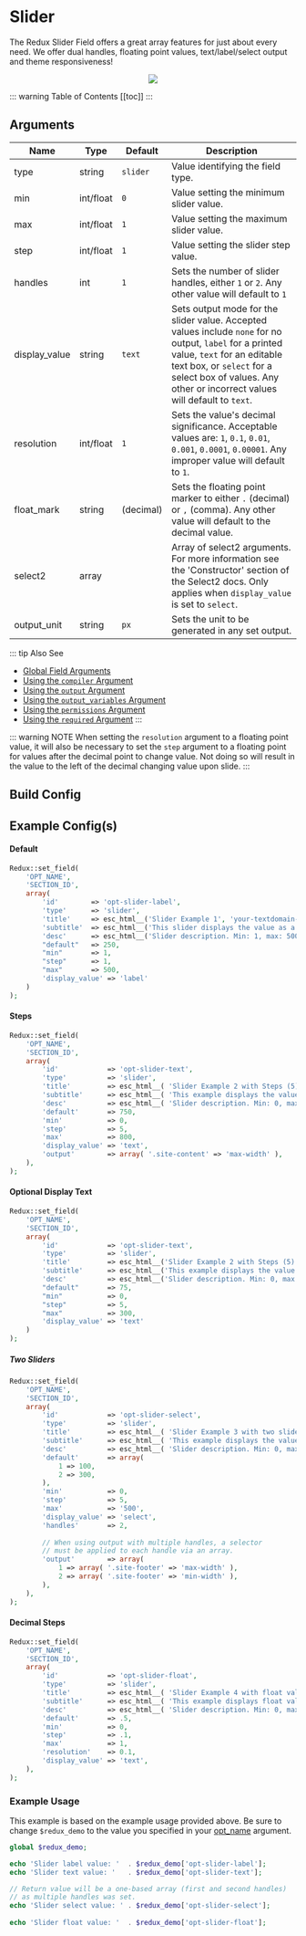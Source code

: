 # Slider

The Redux Slider Field offers a great array features for just about every need.  We offer dual handles, floating point values, text/label/select output 
and theme responsiveness!

<span style="display:block;text-align:center">![](./img/slider.png)</span>

::: warning Table of Contents
[[toc]]
:::

## Arguments
|Name|Type|Default|Description|
|--- |--- |--- |--- |
|type|string|`slider`|Value identifying the field type.|
|min|int/float|`0`|Value setting the minimum slider value.|
|max|int/float|`1`|Value setting the maximum slider value.|
|step|int/float|`1`|Value setting the slider step value.|
|handles|int|`1`|Sets the number of slider handles, either `1` or `2`. Any other value will default to `1`|
|display_value|string|`text`|Sets output mode for the slider value. Accepted values include `none` for no output, `label` for a printed value, `text` for an editable text box, or `select` for a select box of values. Any other or incorrect values will default to `text`.|
|resolution|int/float|`1`|Sets the value's decimal significance. Acceptable values are: `1`, `0.1`, `0.01`, `0.001`, `0.0001`, `0.00001`. Any improper value will default to `1`.|
|float_mark|string|(decimal)|Sets the floating point marker to either `.` (decimal) or `,` (comma). Any other value will default to the decimal value.|
|select2|array||Array of select2 arguments. For more information see the 'Constructor' section of the Select2 docs.  Only applies when `display_value` is set to `select`.|
|output_unit|string|`px`|Sets the unit to be generated in any set output.

::: tip Also See
- [Global Field Arguments](../configuration/fields/arguments.md)
- [Using the `compiler` Argument](../configuration/fields/compiler.md)
- [Using the `output` Argument](../configuration/fields/output.md)
- [Using the `output_variables` Argument](../configuration/fields/output-variables.md)
- [Using the `permissions` Argument](../configuration/fields/permissions.md)
- [Using the `required` Argument](../configuration/fields/required.md)
:::

::: warning NOTE
When setting the `resolution` argument to a floating point value, it will also be necessary to set the `step` argument to a floating point for values after the decimal point to change value. Not doing so will result in the value to the left of the decimal changing value upon slide.
:::


## Build Config
<script>
import builder from './slider.json';
export default {
    data () {
        return {
            builder: builder,
            defaults: {}
        };
    }
}
</script>
<builder :builder_json="builder" :builder_defaults="defaults" />


## Example Config(s) 

#### Default
```php
Redux::set_field( 
    'OPT_NAME', 
    'SECTION_ID', 
    array(
        'id'        => 'opt-slider-label',
        'type'      => 'slider',
        'title'     => esc_html__('Slider Example 1', 'your-textdomain-here'),
        'subtitle'  => esc_html__('This slider displays the value as a label.', 'your-textdomain-here'),
        'desc'      => esc_html__('Slider description. Min: 1, max: 500, step: 1, default value: 250', 'your-textdomain-here'),
        "default"   => 250,
        "min"       => 1,
        "step"      => 1,
        "max"       => 500,
        'display_value' => 'label'
    ) 
);
```

#### Steps
```php
Redux::set_field( 
    'OPT_NAME', 
    'SECTION_ID', 
    array(
        'id'            => 'opt-slider-text',
        'type'          => 'slider',
        'title'         => esc_html__( 'Slider Example 2 with Steps (5)', 'your-textdomain-here' ),
        'subtitle'      => esc_html__( 'This example displays the value in a text box', 'your-textdomain-here' ),
        'desc'          => esc_html__( 'Slider description. Min: 0, max: 800, step: 5, default value: 75', 'your-textdomain-here' ),
        'default'       => 750,
        'min'           => 0,
        'step'          => 5,
        'max'           => 800,
        'display_value' => 'text',
        'output'        => array( '.site-content' => 'max-width' ),
    ),
);
```

#### Optional Display Text
```php
Redux::set_field( 
    'OPT_NAME', 
    'SECTION_ID', 
    array(
        'id'            => 'opt-slider-text',
        'type'          => 'slider',
        'title'         => esc_html__('Slider Example 2 with Steps (5)', 'your-textdomain-here'),
        'subtitle'      => esc_html__('This example displays the value in a text box', 'your-textdomain-here'),
        'desc'          => esc_html__('Slider description. Min: 0, max: 300, step: 5, default value: 75', 'your-textdomain-here'),
        "default"       => 75,
        "min"           => 0,
        "step"          => 5,
        "max"           => 300,
        'display_value' => 'text'
    ) 
);
```

##### Two Sliders
```php
Redux::set_field( 
    'OPT_NAME', 
    'SECTION_ID', 
    array(
        'id'            => 'opt-slider-select',
        'type'          => 'slider',
        'title'         => esc_html__( 'Slider Example 3 with two sliders', 'your-textdomain-here' ),
        'subtitle'      => esc_html__( 'This example displays the values in select boxes', 'your-textdomain-here' ),
        'desc'          => esc_html__( 'Slider description. Min: 0, max: 500, step: 5, slider 1 default value: 100, slider 2 default value: 300', 'your-textdomain-here' ),
        'default'       => array(
            1 => 100,
            2 => 300,
        ),
        'min'           => 0,
        'step'          => 5,
        'max'           => '500',
        'display_value' => 'select',
        'handles'       => 2,
        
        // When using output with multiple handles, a selector
        // must be applied to each handle via an array.
        'output'        => array(
            1 => array( '.site-footer' => 'max-width' ),
            2 => array( '.site-footer' => 'min-width' ),
        ),
    ),
);
```

#### Decimal Steps
```php
Redux::set_field( 
    'OPT_NAME', 
    'SECTION_ID', 
    array(
        'id'            => 'opt-slider-float',
        'type'          => 'slider',
        'title'         => esc_html__( 'Slider Example 4 with float values', 'your-textdomain-here' ),
        'subtitle'      => esc_html__( 'This example displays float values', 'your-textdomain-here' ),
        'desc'          => esc_html__( 'Slider description. Min: 0, max: 1, step: .1, default value: .5', 'your-textdomain-here' ),
        'default'       => .5,
        'min'           => 0,
        'step'          => .1,
        'max'           => 1,
        'resolution'    => 0.1,
        'display_value' => 'text',
    ),
);

```
### Example Usage
This example is based on the example usage provided above. Be sure to change `$redux_demo` to the value you specified in your [opt_name](../configuration/global_arguments.md#opt_name) argument.

```php
global $redux_demo;

echo 'Slider label value: '  . $redux_demo['opt-slider-label'];
echo 'Slider text value: '   . $redux_demo['opt-slider-text'];

// Return value will be a one-based array (first and second handles)
// as multiple handles was set.
echo 'Slider select value: ' . $redux_demo['opt-slider-select'];
 
echo 'Slider float value: '  . $redux_demo['opt-slider-float'];
```

